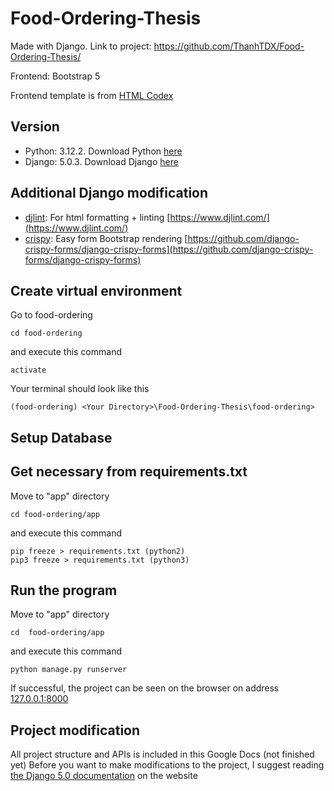 # Food-Ordering-Thesis

Made with Django. Link to project: <https://github.com/ThanhTDX/Food-Ordering-Thesis/>

Frontend: Bootstrap 5

Frontend template is from [HTML Codex](https://htmlcodex.com/bootstrap-restaurant-template/)

## Version

- Python: 3.12.2. Download Python [here](https://www.python.org/downloads/release/python-3122/)
- Django: 5.0.3. Download Django [here](https://www.djangoproject.com/download/)

## Additional Django modification

- [djlint](https://www.djlint.com/): For html formatting + linting [https://www.djlint.com/](https://www.djlint.com/)
- [crispy](https://github.com/django-crispy-forms/django-crispy-forms): Easy form Bootstrap rendering [https://github.com/django-crispy-forms/django-crispy-forms](https://github.com/django-crispy-forms/django-crispy-forms)

## Create virtual environment

Go to food-ordering

```terminal
cd food-ordering
```

and execute this command

```terminal
activate
```

Your terminal should look like this

```terminal
(food-ordering) <Your Directory>\Food-Ordering-Thesis\food-ordering>
```

## Setup Database

## Get necessary from requirements.txt

Move to "app" directory

```terminal
cd food-ordering/app
```

and execute this command

```terminal
pip freeze > requirements.txt (python2)
pip3 freeze > requirements.txt (python3)
```

## Run the program

Move to "app" directory

```terminal
cd  food-ordering/app
```

and execute this command

```terminal
python manage.py runserver
```

If successful, the project can be seen on the browser on address [127.0.0.1:8000](http://127.0.0.1:8000/)

## Project modification

All project structure and APIs is included in this Google Docs
 (not finished yet)
Before you want to make modifications to the project, I suggest reading [the Django 5.0 documentation](https://docs.djangoproject.com/en/5.0/) on the website
